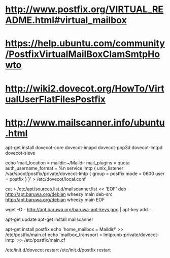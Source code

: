 
# http://www.postfix.org/VIRTUAL_README.html#virtual_mailbox
# https://help.ubuntu.com/community/PostfixVirtualMailBoxClamSmtpHowto
# http://wiki2.dovecot.org/HowTo/VirtualUserFlatFilesPostfix
# http://www.mailscanner.info/ubuntu.html



apt-get install dovecot-core dovecot-imapd dovecot-pop3d dovecot-lmtpd dovecot-sieve

echo 'mail_location = maildir:~/Maildir
mail_plugins = quota
auth_username_format = %n
service lmtp {
 unix_listener /var/spool/postfix/private/dovecot-lmtp {
   group = postfix
   mode = 0600
   user = postfix
  }
}' > /etc/dovecot/local.conf


cat > /etc/apt/sources.list.d/mailscanner.list << 'EOF'
deb http://apt.baruwa.org/debian wheezy main
deb-src http://apt.baruwa.org/debian wheezy main
EOF

wget -O - http://apt.baruwa.org/baruwa-apt-keys.gpg | apt-key add -

apt-get update
apt-get install mailscanner



apt-get install postfix
echo 'home_mailbox = Maildir/' >> /etc/postfix/main.cf
echo 'mailbox_transport = lmtp:unix:private/dovecot-lmtp' >> /etc/postfix/main.cf




/etc/init.d/dovecot restart
/etc/init.d/postfix restart

